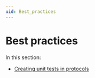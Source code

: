 ```yaml
---
uid: Best_practices
---
```


# Best practices

In this section:

- [Creating unit tests in protocols](xref:Creating_unit_tests_in_protocols)
